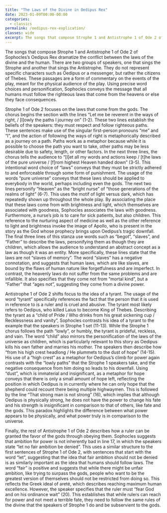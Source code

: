 ```yaml
---
title: "The Laws of the Divine in Oedipus Rex"
date: 2023-01-09T00:00-00:00
categories:
  - classics
permalink: /oedipus-rex-explication/
classes: wide
excerpt: The songs that compose Strophe 1 and Antistrophe 1 of Ode 2 of Sophocles’s Oedipus Rex dramatize the conflict between the laws of the divine and the human. There are
---
```


The songs that compose Strophe 1 and Antistrophe 1 of Ode 2 of Sophocles’s Oedipus Rex dramatize the conflict between the laws of the divine and the human. There are two groups of speakers, one that sings the Strophe and another that sings the Antistrophe. They do not represent specific characters such as Oedipus or a messenger, but rather the citizens of Thebes. These passages are a form of commentary on the events of the play, meant for the physical audience of the play. Using precise word choices and personification, Sophocles conveys the message that all humans must follow the righteous laws that come from the heavens or else they face consequences.

Strophe 1 of Ode 2 focuses on the laws that come from the gods. The chorus begins the section with the lines “Let me be reverent in the ways of right, / [l]owly the paths I journey on” (1-2). These two lines establish the beliefs of the speakers: they must respect and follow righteous paths. These sentences make use of the singular first-person pronouns “me” and “I”, and the action of following the ways of right is metaphorically described as a journey on a path. Paths work as a metaphor because while it is possible to choose the path you want to take, other paths may be less desirable due to safety, length, or other factors. In the next three lines, the chorus tells the audience to “[l]et all my words and actions keep / [t]he laws of the pure universe / [f]rom highest Heaven handed down” (3-5). This intentional word choice of “laws” conveys that they must be strictly adhered to and enforceable through some form of punishment. The usage of the words “pure universe” conveys that these laws should be applied to everybody in the world, perhaps including even the gods. The next two lines personify “Heaven” as the “bright nurse” of “those generations of the realms of light” (6-7). This uses the motif of light versus dark, which has repeatedly shown up throughout the whole play. By associating the place that these laws come from with brightness and light, which themselves are associated with goodness, Sophocles associates the laws with goodness. Furthermore, a nurse’s job is to care for sick patients, but also children. This reference to the nurturing aspect of medicine as well as the other reference to light and brightness invoke the image of Apollo, who is present in the story as the God whose prophecy brings upon Oedipus’s tragic downfall. The final three lines of this stanza use words such as “begot”, “slaves”, and “Father” to describe the laws, personifying them as though they are children, which allows the audience to understand an abstract concept as a law as though it was an entity. More specifically, these lines state that the laws are not “slaves of memory”. The word “slaves” has a negative connotation, and suggests that human laws, which are like slaves, are bound by the flaws of human nature like forgetfulness and are imperfect. In contrast, the heavenly laws do not suffer from the same problems and are infallible.  It also specifies that they come not from “mortal kind”, but a “Father” that “ages not”, suggesting they come from a divine power.

Antistrophe 1 of Ode 2 shifts focus to the idea of a tyrant. The usage of the word “tyrant” specifically references the fact that the person that it is used in reference to is a ruler and is cruel and abusive. The tyrant most likely refers to Oedipus, who killed Laius to become King of Thebes. Describing the tyrant as a “child of Pride / Who drinks from his great sickening cup / Recklessness and vanity”, Sophocles contrasts his idea of a tyrant to the example that the speakers in Strophe 1 set (11-13). While the Strophe 1 chorus follows the path “lowly”, or humbly, the tyrant is prideful, reckless, and vain. The word “child” also mirrors the personification of the laws of the universe as children, which is particularly relevant to this story as Oedipus kills his own father and marries his mother. The speakers then describe how “from his high crest headlong / He plummets to the dust of hope” (14-15). His use of a “high crest” as a metaphor for Oedipus’s climb for power again contrasts with the “lowly paths” that the Strophe 1 speakers take, and the negative consequence from him doing so leads to his downfall. Using “dust”, which is immaterial and insignificant, as a metaphor for hope conveys that there is only a small amount of hope left, reflecting the position in which Oedipus is in currently where he can only hope that the shepherd could recount there being multiple highwaymen. This is followed by the line “That strong man is not strong” (16), which implies that although Oedipus is physically strong, he does not have the power to change his fate and his strength is insignificant in comparison to that of others, like fate and the gods. This paradox highlights the difference between what power appears to be physically, and what power truly is in comparison to the universe.

Finally, the rest of Antistrophe 1 of Ode 2 describes how a ruler can be granted the favor of the gods through obeying them. Sophocles suggests that ambition for power is not inherently bad in line 17, in which the speakers state “let no fair ambition be denied”. This uses a similar structure to the first sentences of Strophe 1 of Ode 2, with sentences that start with the word “let”, suggesting that the idea that fair ambition should not be denied is as similarly important as the idea that humans should follow laws. The word “fair” is positive and suggests that while there might be unfair ambition, like trying to surpass the gods, people who want to be the greatest version of themselves should not be restricted from doing so. This reflects the Greek ideal of areté, which describes reaching maximum human excellence. However, the speaker specifies that the ruler must “fear God and on his ordinance wait” (20). This establishes that while rulers can reach for power and not meet a terrible fate, they need to follow the same rules of the divine that the speakers of Strophe 1 do and be subservient to the gods.


